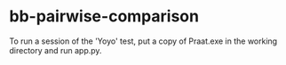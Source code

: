 # bb-pairwise-comparison

To run a session of the 'Yoyo' test, put a copy of Praat.exe in the working directory and run app.py.
